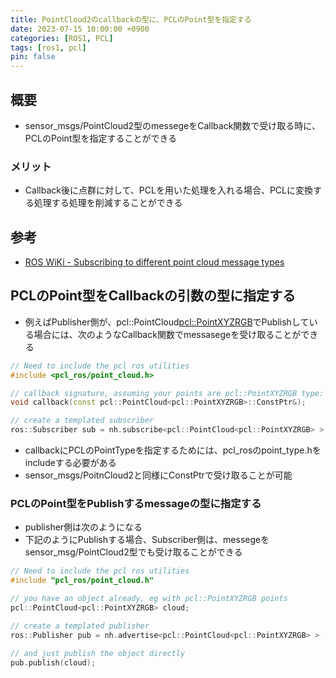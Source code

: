 ```yaml
---
title: PointCloud2のcallbackの型に、PCLのPoint型を指定する
date: 2023-07-15 10:00:00 +0900
categories: [ROS1, PCL]
tags: [ros1, pcl]
pin: false
---
```



## 概要
- sensor_msgs/PointCloud2型のmessegeをCallback関数で受け取る時に、PCLのPoint型を指定することができる
### メリット
- Callback後に点群に対して、PCLを用いた処理を入れる場合、PCLに変換する処理する処理を削減することができる

## 参考
- [ROS WiKi - Subscribing to different point cloud message types](http://wiki.ros.org/pcl/Overview)

## PCLのPoint型をCallbackの引数の型に指定する
- 例えばPublisher側が、pcl::PointCloud<pcl::PointXYZRGB>でPublishしている場合には、次のようなCallback関数でmessasegeを受け取ることができる

``` cpp
// Need to include the pcl ros utilities
#include <pcl_ros/point_cloud.h>

// callback signature, assuming your points are pcl::PointXYZRGB type:
void callback(const pcl::PointCloud<pcl::PointXYZRGB>::ConstPtr&);

// create a templated subscriber
ros::Subscriber sub = nh.subscribe<pcl::PointCloud<pcl::PointXYZRGB> > (topic, queue_size, callback);
```

- callbackにPCLのPointTypeを指定するためには、pcl_rosのpoint_type.hをincludeする必要がある
- sensor_msgs/PoitnCloud2と同様にConstPtrで受け取ることが可能

### PCLのPoint型をPublishするmessageの型に指定する
- publisher側は次のようになる
- 下記のようにPublishする場合、Subscriber側は、messegeをsensor_msg/PointCloud2型でも受け取ることができる

``` cpp
// Need to include the pcl ros utilities
#include "pcl_ros/point_cloud.h"

// you have an object already, eg with pcl::PointXYZRGB points
pcl::PointCloud<pcl::PointXYZRGB> cloud;

// create a templated publisher
ros::Publisher pub = nh.advertise<pcl::PointCloud<pcl::PointXYZRGB> > (topic, queue_size);

// and just publish the object directly
pub.publish(cloud);

```
